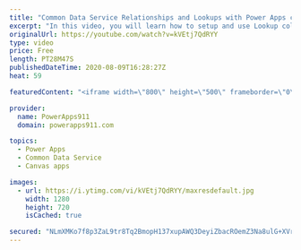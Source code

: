 ```yaml
---
title: "Common Data Service Relationships and Lookups with Power Apps canvas apps"
excerpt: "In this video, you will learn how to setup and use Lookup columns in the Common Data Service aka CDS aka Dataflex. We talk about Filter, Patch, Collections, Forms, and more all while helping you build better relationships in your Power Apps Canvas Apps. I also skip all of the \"relationship\" jokes I wanted"
originalUrl: https://youtube.com/watch?v=kVEtj7QdRYY
type: video
price: Free
length: PT28M47S
publishedDateTime: 2020-08-09T16:28:27Z
heat: 59

featuredContent: "<iframe width=\"800\" height=\"500\" frameborder=\"0\" src=\"https://www.youtube.com/embed/kVEtj7QdRYY\" allow=\"accelerometer; autoplay; encrypted-media; gyroscope; picture-in-picture\" allowfullscreen></iframe>"

provider:
  name: PowerApps911
  domain: powerapps911.com

topics:
  - Power Apps
  - Common Data Service
  - Canvas apps

images:
  - url: https://i.ytimg.com/vi/kVEtj7QdRYY/maxresdefault.jpg
    width: 1280
    height: 720
    isCached: true

secured: "NLmXMKo7f8p3ZaL9tr8Tq2BmopH137xupAWQ3DeyiZbacROemZ3Na8ulG+XVr9rZl8sGX2tmOF2utMr+HdAwaxvKOuwtMysxf0clcWK3OeROuIQWkHDiAFldMqrU3WC5Kqs1+lPGtPJdfVyc+NRAGVb/Q3K000v5Dh8IWzLQicbgPHOv9HSYVjLWlosZXb+oVmP7eMlw6GI0uFXAOdf+CAq5k10uPwfJYZeJcbbfsbdMAzvvw90XOqBTov0OeXJoqJCgAOyMyqTKu4r3sWWrqwedb2xjJdX2lyWRhOv/kDBkWFCik+LT+y2co5kOr6VHrVCwrg0QXdnweTXbBrjWQGJQ0fHj5c1tFx5VhpgnS0Y+g7NXVWrGp6JeIqYpF9PJwPXhirGbIy+o1LUuvCQQr3nblbQWp8j+ruZ6jnRbVO4=;xC0NmKNjdM7DoSK6kQP8Jw=="
---
```



